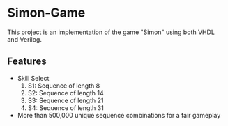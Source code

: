 # Simon-Game

This project is an implementation of the game "Simon" using both VHDL and Verilog. 


## Features
* Skill Select  
  1. S1: Sequence of length 8   
  2. S2: Sequence of length 14  
  3. S3: Sequence of length 21  
  4. S4: Sequence of length 31  
* More than 500,000 unique sequence combinations for a fair gameplay